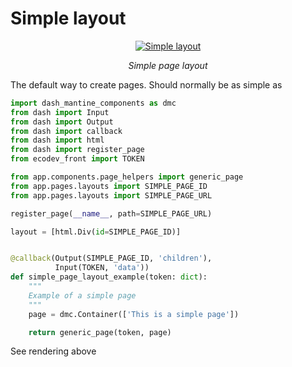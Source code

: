 # Simple layout

<p align="center">
  <a href="/img/ecodev_app/basic_page.png"><img src="/img/ecodev_app/basic_page.png" alt="Simple layout"></a>
</p>
<p align="center">
    <em>Simple page layout</em>
</p>
<p align="center">
</p>


The default way to create pages. Should normally be as simple as

```python
import dash_mantine_components as dmc
from dash import Input
from dash import Output
from dash import callback
from dash import html
from dash import register_page
from ecodev_front import TOKEN

from app.components.page_helpers import generic_page
from app.pages.layouts import SIMPLE_PAGE_ID
from app.pages.layouts import SIMPLE_PAGE_URL

register_page(__name__, path=SIMPLE_PAGE_URL)

layout = [html.Div(id=SIMPLE_PAGE_ID)]


@callback(Output(SIMPLE_PAGE_ID, 'children'),
          Input(TOKEN, 'data'))
def simple_page_layout_example(token: dict):
    """
    Example of a simple page
    """
    page = dmc.Container(['This is a simple page'])

    return generic_page(token, page)
```

See rendering above